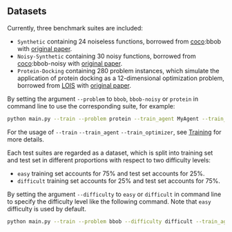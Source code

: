 ## Datasets


Currently, three benchmark suites are included:  

* `Synthetic` containing 24 noiseless functions, borrowed from [coco](https://github.com/numbbo/coco):bbob with [original paper](https://www.tandfonline.com/eprint/DQPF7YXFJVMTQBH8NKR8/pdf?target=10.1080/10556788.2020.1808977).
* `Noisy-Synthetic` containing 30 noisy functions, borrowed from [coco](https://github.com/numbbo/coco):bbob-noisy with [original paper](https://www.tandfonline.com/eprint/DQPF7YXFJVMTQBH8NKR8/pdf?target=10.1080/10556788.2020.1808977).
* `Protein-Docking` containing 280 problem instances, which simulate the application of protein docking as a 12-dimensional optimization problem, borrowed from [LOIS](https://github.com/Shen-Lab/LOIS) with [original paper](http://papers.nips.cc/paper/9641-learning-to-optimize-in-swarms).

By setting the argument `--problem` to `bbob`, `bbob-noisy` or `protein` in command line to use the corresponding suite, for example:

```bash
python main.py --train --problem protein --train_agent MyAgent --train_optimizer MyOptimizer
```

For the usage of  `--train`  `--train_agent`  `--train_optimizer`, see [Training](Train.md) for more details.

Each test suites are regarded as a dataset, which is split into training set and test set in different proportions with respect to two difficulty levels:  

* `easy` training set accounts for 75% and test set accounts for 25%.
* `difficult` training set accounts for 25% and test set accounts for 75%.

By setting the argument `--difficulty` to `easy` or `difficult` in command line to specify the difficulty level like the following command. Note that `easy` difficulty is used by default.

```bash
python main.py --train --problem bbob --difficulty difficult --train_agent MyAgent --train_optimizer MyOptimizer
```

